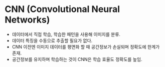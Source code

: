 # CNN (Convolutional Neural Networks)

- 데이터에서 직접 학습, 학습한 패턴을 사용해 이미지를 분류.
- 데이터 특징을 수동으로 추출할 필요가 없다.
- CNN 이전엔 이미지 데이터를 평면화 할 때 공간정보가 손실되며 정확도에 한계가 존재.
- 공간정보를 유지하며 학습하는 것이 CNN은 학습 효율도 정확도를 높임.
